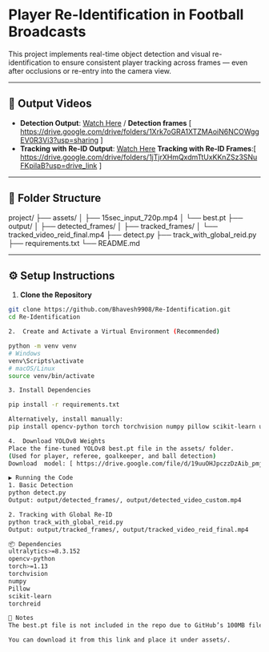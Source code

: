 # Player Re-Identification in Football Broadcasts

This project implements real-time object detection and visual re-identification to ensure consistent player tracking across frames — even after occlusions or re-entry into the camera view.

---

## 🎥 Output Videos

- **Detection Output**: [Watch Here](https://drive.google.com/file/d/13kmD6-oK3aXi5eeDLywpmoQw8kwZ852B/view?usp=drive_link) /
   **Detection frames** [ https://drive.google.com/drive/folders/1Xrk7oGRA1XTZMAoiN6NCOWggEV0R3Vi3?usp=sharing ] 
- **Tracking with Re-ID Output**: [Watch Here](https://drive.google.com/file/d/12aCxKEAAmIe_fxovvcP5D956Z371PBvJ/view?usp=drive_link)
  **Tracking with Re-ID Frames**:[  https://drive.google.com/drive/folders/1jTjrXHmQxdmTtUxKKnZSz3SNuFKpilaB?usp=drive_link ]
---

## 📁 Folder Structure

project/
├── assets/
│ ├── 15sec_input_720p.mp4
│ └── best.pt
├── output/
│ ├── detected_frames/
│ ├── tracked_frames/
│ └── tracked_video_reid_final.mp4
├── detect.py
├── track_with_global_reid.py
├── requirements.txt
└── README.md



---

## ⚙️ Setup Instructions

1. **Clone the Repository**  
```bash
git clone https://github.com/Bhavesh9908/Re-Identification.git
cd Re-Identification

2.  Create and Activate a Virtual Environment (Recommended)

python -m venv venv
# Windows
venv\Scripts\activate
# macOS/Linux
source venv/bin/activate

3. Install Dependencies

pip install -r requirements.txt

Alternatively, install manually:
pip install opencv-python torch torchvision numpy pillow scikit-learn ultralytics torchreid

4.  Download YOLOv8 Weights
Place the fine-tuned YOLOv8 best.pt file in the assets/ folder.
(Used for player, referee, goalkeeper, and ball detection)
Download  model: [ https://drive.google.com/file/d/19uuOHJpczzDzAib_pmj6qZ3IFT0Q-RTm/view?usp=sharing ] 

▶️ Running the Code
1. Basic Detection
python detect.py
Output: output/detected_frames/, output/detected_video_custom.mp4

2. Tracking with Global Re-ID
python track_with_global_reid.py
Output: output/tracked_frames/, output/tracked_video_reid_final.mp4

📦 Dependencies
ultralytics>=8.3.152
opencv-python
torch>=1.13
torchvision
numpy
Pillow
scikit-learn
torchreid

📌 Notes
The best.pt file is not included in the repo due to GitHub’s 100MB file limit.

You can download it from this link and place it under assets/.




